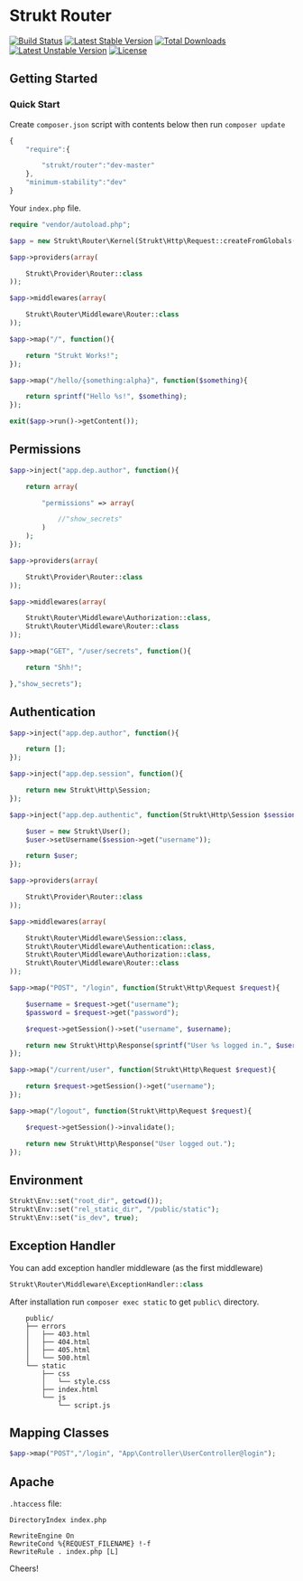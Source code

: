 Strukt Router
=============

[![Build Status](https://travis-ci.org/pitsolu/strukt-router.svg?branch=master)](https://packagist.org/packages/strukt/router)
[![Latest Stable Version](https://poser.pugx.org/strukt/router/v/stable)](https://packagist.org/packages/strukt/router)
[![Total Downloads](https://poser.pugx.org/strukt/router/downloads)](https://packagist.org/packages/strukt/router)
[![Latest Unstable Version](https://poser.pugx.org/strukt/router/v/unstable)](https://packagist.org/packages/strukt/router)
[![License](https://poser.pugx.org/strukt/router/license)](https://packagist.org/packages/strukt/router)

## Getting Started

### Quick Start 

Create `composer.json` script with contents below then run `composer update`

```js
{
    "require":{

        "strukt/router":"dev-master"
    },
    "minimum-stability":"dev"
}
```

Your `index.php` file.

```php
require "vendor/autoload.php";

$app = new Strukt\Router\Kernel(Strukt\Http\Request::createFromGlobals());

$app->providers(array(

    Strukt\Provider\Router::class
));

$app->middlewares(array(

    Strukt\Router\Middleware\Router::class
));

$app->map("/", function(){

    return "Strukt Works!";
});

$app->map("/hello/{something:alpha}", function($something){

    return sprintf("Hello %s!", $something);
});

exit($app->run()->getContent());
```

## Permissions

```php
$app->inject("app.dep.author", function(){

    return array(

        "permissions" => array(

            //"show_secrets"
        )
    );
});

$app->providers(array(

    Strukt\Provider\Router::class
));

$app->middlewares(array(

    Strukt\Router\Middleware\Authorization::class,
    Strukt\Router\Middleware\Router::class
));

$app->map("GET", "/user/secrets", function(){

    return "Shh!";

},"show_secrets");
```

## Authentication

```php
$app->inject("app.dep.author", function(){

    return [];
});

$app->inject("app.dep.session", function(){

    return new Strukt\Http\Session;
});

$app->inject("app.dep.authentic", function(Strukt\Http\Session $session){

    $user = new Strukt\User();
    $user->setUsername($session->get("username"));

    return $user;
});

$app->providers(array(

    Strukt\Provider\Router::class
));

$app->middlewares(array(

    Strukt\Router\Middleware\Session::class,
    Strukt\Router\Middleware\Authentication::class,
    Strukt\Router\Middleware\Authorization::class,
    Strukt\Router\Middleware\Router::class
));

$app->map("POST", "/login", function(Strukt\Http\Request $request){

    $username = $request->get("username");
    $password = $request->get("password");

    $request->getSession()->set("username", $username);

    return new Strukt\Http\Response(sprintf("User %s logged in.", $username));
});

$app->map("/current/user", function(Strukt\Http\Request $request){

    return $request->getSession()->get("username");
});

$app->map("/logout", function(Strukt\Http\Request $request){

    $request->getSession()->invalidate();

    return new Strukt\Http\Response("User logged out.");
});
```

## Environment

```php
Strukt\Env::set("root_dir", getcwd());
Strukt\Env::set("rel_static_dir", "/public/static");
Strukt\Env::set("is_dev", true);
```

## Exception Handler

You can add exception handler middleware (as the first middleware)

```php
Strukt\Router\Middleware\ExceptionHandler::class
```

After installation run  `composer exec static` to get `public\` directory.

```
    public/
    ├── errors
    │   ├── 403.html
    │   ├── 404.html
    │   ├── 405.html
    │   └── 500.html
    └── static
        ├── css
        │   └── style.css
        ├── index.html
        └── js
            └── script.js
```

## Mapping Classes

```php
$app->map("POST","/login", "App\Controller\UserController@login");

```
## Apache

`.htaccess` file:

```
DirectoryIndex index.php

RewriteEngine On
RewriteCond %{REQUEST_FILENAME} !-f
RewriteRule . index.php [L]
```

Cheers!